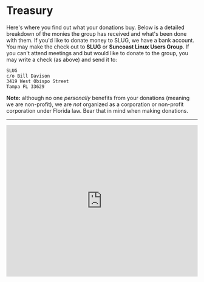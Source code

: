 <a name="top"></a>
# Treasury


Here's where you find out what your donations buy. Below is a detailed
breakdown of the monies the group has received and what's been done with
them. If you'd like to donate money to SLUG, we have a bank account. You
may make the check out to **SLUG** or **Suncoast Linux Users Group**. If
you can't attend meetings and but would like to donate to the group, you
may write a check (as above) and send it to:

```
SLUG
c/o Bill Davison
3419 West Obispo Street
Tampa FL 33629
```

**Note:** although no one *personally* benefits from your donations
(meaning we are non-profit), we are *not* organized as a corporation or
non-profit corporation under Florida law. Bear that in mind when making
donations.

---

<iframe style="height: 400px; width: 100%;" frameborder="0" src="https://spreadsheets.google.com/a/unix-people.org/ccc?key=0AhnN6APggaW2dG1iNTY0bnVheVUxODlLS3VDRTBicFE&amp;output=html&amp;chrome=false&amp;widget=true&amp;hl=en">
Loading...</iframe>